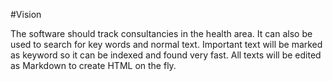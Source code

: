 #Vision

The software should track consultancies in the health area.
It can also be used to search for key words and normal text.
Important text will be marked as keyword so it can be indexed and found very fast.
All texts will be edited as Markdown to create HTML on the fly.